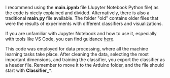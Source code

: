 I recommend using the **main.ipynb** file (Jupyter Notebook Python file) as the code is nicely explained and divided. Alternatively, there is also a traditional **main.py** file available. The folder "old" contains older files that were the results of experiments with different classifiers and visualizations.

If you are unfamiliar with Jupyter Notebook and how to use it, especially with tools like VS Code, you can find guidance [here](https://code.visualstudio.com/docs/datascience/jupyter-notebooks).

This code was employed for data processing, where all the machine learning tasks take place. After cleaning the data, selecting the most important dimensions, and training the classifier, you export the classifier as a header file. Remember to move it to the Arduino folder, and the file should start with **Classifier_***.
